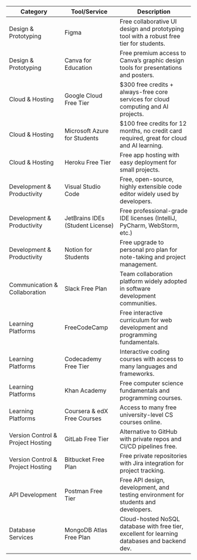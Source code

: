 | Category               | Tool/Service           | Description                                                                                     |
|------------------------|-----------------------|-------------------------------------------------------------------------------------------------|
| Design & Prototyping   | Figma                 | Free collaborative UI design and prototyping tool with a robust free tier for students.         |
| Design & Prototyping   | Canva for Education   | Free premium access to Canva’s graphic design tools for presentations and posters.               |
| Cloud & Hosting        | Google Cloud Free Tier| $300 free credits + always-free core services for cloud computing and AI projects.               |
| Cloud & Hosting        | Microsoft Azure for Students | $100 free credits for 12 months, no credit card required, great for cloud and AI learning.  |
| Cloud & Hosting        | Heroku Free Tier      | Free app hosting with easy deployment for small projects.                                       |
| Development & Productivity | Visual Studio Code    | Free, open-source, highly extensible code editor widely used by developers.                     |
| Development & Productivity | JetBrains IDEs (Student License) | Free professional-grade IDE licenses (IntelliJ, PyCharm, WebStorm, etc.)                      |
| Development & Productivity | Notion for Students   | Free upgrade to personal pro plan for note-taking and project management.                      |
| Communication & Collaboration | Slack Free Plan       | Team collaboration platform widely adopted in software development communities.                 |
| Learning Platforms     | FreeCodeCamp          | Free interactive curriculum for web development and programming fundamentals.                   |
| Learning Platforms     | Codecademy Free Tier  | Interactive coding courses with access to many languages and frameworks.                       |
| Learning Platforms     | Khan Academy          | Free computer science fundamentals and programming courses.                                   |
| Learning Platforms     | Coursera & edX Free Courses | Access to many free university-level CS courses online.                                     |
| Version Control & Project Hosting | GitLab Free Tier       | Alternative to GitHub with private repos and CI/CD pipelines free.                             |
| Version Control & Project Hosting | Bitbucket Free Plan      | Free private repositories with Jira integration for project tracking.                          |
| API Development        | Postman Free Tier     | Free API design, development, and testing environment for students and developers.             |
| Database Services      | MongoDB Atlas Free Plan| Cloud-hosted NoSQL database with free tier, excellent for learning databases and backend dev. |
